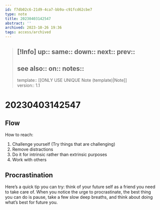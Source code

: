 ```yaml
---
id: f7db02c6-21d9-4ca7-bb9a-c91fcd62cbe7
type: note
title: 20230403142547
abstract: ''
archived: 2023-10-26 19:36
tags: access/archived
---
```

> [!Info]
> up::
> same::
> down::
> next::
> prev::
> ---
> see also::
> on::
> notes::
> ---
> template:: [[ONLY USE UNIQUE Note (template)|Note]]  
> version:: 1.1

# 20230403142547

## Flow

How to reach:
1. Challenge yourself (Try things that are challenging)
2. Remove distractions
3. Do it for intrinsic rather than extrinsic purposes
4. Work with others

## Procrastination

Here’s a quick tip you can try: think of your future self as a friend you need to take care of. When you notice the urge to procrastinate, the best thing you can do is pause, take a few slow deep breaths, and think about doing what’s best for future you.
